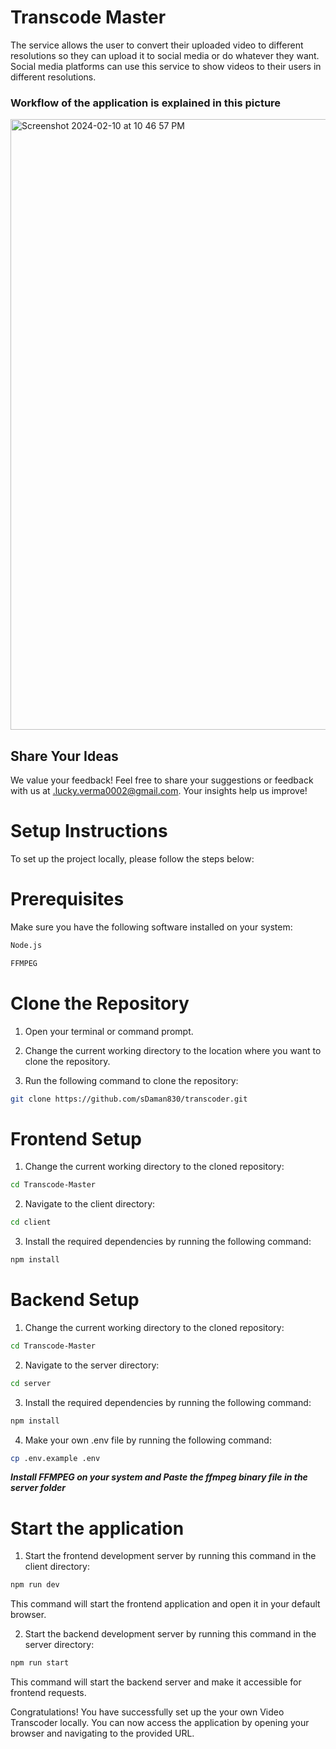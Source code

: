 # Transcode Master

The service allows the user to convert their uploaded video to different resolutions so they can upload it to social media or do whatever they want. Social media platforms can use this service to show videos to their users in different resolutions.

### Workflow of the application is explained in this picture

<img width="977" alt="Screenshot 2024-02-10 at 10 46 57 PM" src="https://github.com/AryanS-2004/Transcode-Master/assets/102866440/9188596b-93e2-4691-a28e-359879db5c9e">

## Share Your Ideas

We value your feedback! Feel free to share your suggestions or feedback with us at .lucky.verma0002@gmail.com. Your insights help us improve!

# Setup Instructions

To set up the project locally, please follow the steps below:

# Prerequisites

Make sure you have the following software installed on your system:

```bash
Node.js
```

```bash
FFMPEG
```

# Clone the Repository

1. Open your terminal or command prompt.
2. Change the current working directory to the location where you want to clone the repository.

3. Run the following command to clone the repository:

```bash
git clone https://github.com/sDaman830/transcoder.git
```

# Frontend Setup

1. Change the current working directory to the cloned repository:

```bash
cd Transcode-Master
```

2. Navigate to the client directory:

```bash
cd client
```

3. Install the required dependencies by running the following command:

```bash
npm install
```

# Backend Setup

1. Change the current working directory to the cloned repository:

```bash
cd Transcode-Master
```

2. Navigate to the server directory:

```bash
cd server
```

3. Install the required dependencies by running the following command:

```bash
npm install
```

4. Make your own .env file by running the following command:

```bash
cp .env.example .env
```

**_Install FFMPEG on your system and Paste the ffmpeg binary file in the server folder_**

# Start the application

1. Start the frontend development server by running this command in the client directory:

```bash
npm run dev
```

This command will start the frontend application and open it in your default browser.

2. Start the backend development server by running this command in the server directory:

```bash
npm run start
```

This command will start the backend server and make it accessible for frontend requests.

Congratulations! You have successfully set up the your own Video Transcoder locally. You can now access the application by opening your browser and navigating to the provided URL.
